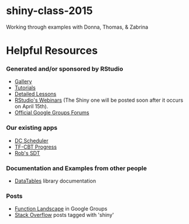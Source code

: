 # shiny-class-2015
Working through examples with Donna, Thomas, & Zabrina

# Helpful Resources

### Generated and/or sponsored by RStudio
* [Gallery](http://shiny.rstudio.com/gallery/)
* [Tutorials](http://shiny.rstudio.com/tutorial/)
* [Detailed Lessons](http://shiny.rstudio.com/articles/)
* [RStudio's Webinars](http://www.rstudio.com/resources/webinars/) (The Shiny one will be posted soon after it occurs on April 15th).
* [Official Google Groups Forums](https://groups.google.com/forum/#!forum/shiny-discuss)

### Our existing apps
* [DC Scheduler](http://shiny.ouhsc.edu/MReportingPublic/Shiny/UpcomingSchedule/)
* [TF-CBT Progress](http://shiny.ouhsc.edu/TfcbtPublic/Shiny/TherapistProgress/)
* [Rob's SDT](http://shiny.ouhsc.edu/SdtThreshold/)

### Documentation and Examples from other people
* [DataTables](http://shiny.rstudio.com/articles/) library documentation

### Posts
* [Function Landscape](https://groups.google.com/forum/#!topic/shiny-discuss/oAqYY4thV94) in Google Groups
* [Stack Overflow](http://stackoverflow.com/questions/tagged/shiny) posts tagged with 'shiny'
